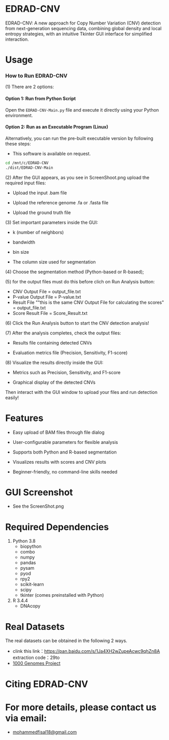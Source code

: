 # EDRAD-CNV
EDRAD-CNV: A new approach for Copy Number Variation (CNV) detection from next-generation sequencing data, combining global density and local entropy strategies, with an intuitive Tkinter GUI interface for simplified interaction.

# Usage
### How to Run EDRAD-CNV
(1) There are 2 options:
#### Option 1: Run from Python Script
Open the `EDRAD-CNV-Main.py` file and execute it directly using your Python environment.

#### Option 2: Run as an Executable Program (Linux)
Alternatively, you can run the pre-built executable version by following these steps:
- This software is available on request.
```bash
cd /mnt/c/EDRAD-CNV
./dist/EDRAD-CNV-Main
```
(2) After the GUI appears, as you see in ScreenShoot.png upload the required input files:

- Upload the input .bam file

- Upload the reference genome .fa or .fasta file

- Upload the ground truth file

(3) Set important parameters inside the GUI:

- k (number of neighbors)

- bandwidth

- bin size 
- The column size used for segmentation

(4) Choose the segmentation method (Python-based or R-based);

(5) for the output files must do this before clich on Run Analysis button:
- CNV Output File = output_file.txt
- P-value Output File = P-value.txt
- Result File ""this is the same CNV Output File for calculating the scores" = output_file.txt
- Score Result File = Score_Result.txt

(6) Click the Run Analysis button to start the CNV detection analysis!

(7) After the analysis completes, check the output files:

- Results file containing detected CNVs

- Evaluation metrics file (Precision, Sensitivity, F1-score)

(8) Visualize the results directly inside the GUI:

- Metrics such as Precision, Sensitivity, and F1-score

- Graphical display of the detected CNVs

Then interact with the GUI window to upload your files and run detection easily!

# Features
- Easy upload of BAM files through file dialog

- User-configurable parameters for flexible analysis

- Supports both Python and R-based segmentation

- Visualizes results with scores and CNV plots

- Beginner-friendly, no command-line skills needed

# GUI Screenshot
  - See the ScreenShot.png

# Required Dependencies

1. Python 3.8            
   - biopython     
   - combo         
   - numpy         
   - pandas        
   - pysam        
   - pyod         
   - rpy2          
   - scikit-learn  
   - scipy         
   - tkinter (comes preinstalled with Python)
2. R 3.4.4
   - DNAcopy
     
# Real Datasets

The real datasets can be obtained in the following 2 ways.

- clink this link：https://pan.baidu.com/s/1Ja4XH2wZupeAcwc9qhZn8A extraction code：29to
- [1000 Genomes Project](https://www.internationalgenome.org/)

# Citing EDRAD-CNV

# For more details, please contact us via email:
- mohammedfisal18@gmail.com
